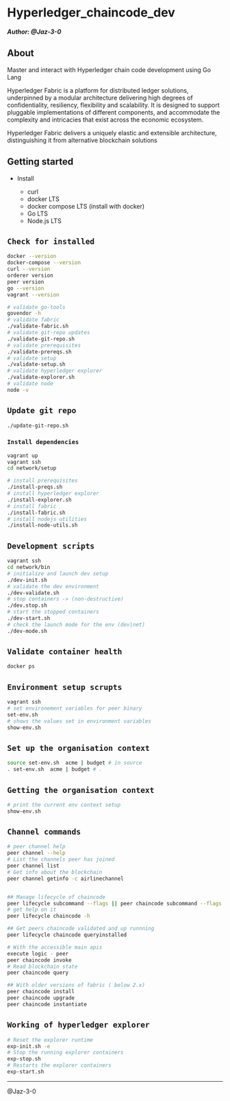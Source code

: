 # Hyperledger_chaincode_dev

_**Author: @Jaz-3-0**_

## About

Master and interact with Hyperledger chain code development using Go Lang

Hyperledger Fabric is a platform for distributed ledger solutions, underpinned by a modular architecture delivering high degrees of confidentiality, resiliency, flexibility and scalability. It is designed to support pluggable implementations of different components, and accommodate the complexity and intricacies that exist across the economic ecosystem.

Hyperledger Fabric delivers a uniquely elastic and extensible architecture, distinguishing it from alternative blockchain
solutions

## Getting started

- Install
  
  - curl
  - docker LTS
  - docker compose LTS (install with docker)
  - Go LTS
  - Node.js LTS
  
## `Check for installed`

```sh
docker --version
docker-compose --version
curl --version
orderer version
peer version
go --version
vagrant --version

 ```

 ```sh
 # validate go-tools
 govendor -h
 # validate fabric
 ./validate-fabric.sh
 # validate git-repo updates
 ./validate-git-repo.sh
 # validate prerequisites
 ./validate-prereqs.sh
 # validate setup
 ./validate-setup.sh
 # validate hyperledger explorer
 ./validate-explorer.sh
# validate node
node -v

 ```

## `Update git repo`

 ```sh
 ./update-git-repo.sh
 ```

### `Install dependencies`

```sh
vagrant up
vagrant ssh
cd network/setup

# install prerequisites
./install-preqs.sh
# install hyperledger explorer
./install-explorer.sh
# install fabric
./install-fabric.sh
# install nodejs utilities
./install-node-utils.sh

```

## `Development scripts`

```sh
vagrant ssh
cd network/bin
# initialize and launch dev setup
./dev-init.sh
# validate the dev environment
./dev-validate.sh
# stop containers -> (non-destructive)
./dev.stop.sh
# start the stopped containers
./dev-start.sh
# check the launch mode for the env (dev|net)
./dev-mode.sh
```

## `Validate container health`

```sh
docker ps
```

## `Environment setup scrupts`

```sh
vagrant ssh
# set environement variables for peer binary
set-env.sh
# shows the values set in environment variables
show-env.sh
```

## `Set up the organisation context`

```sh
source set-env.sh  acme | budget # in source
. set-env.sh  acme | budget # .
```

## `Getting the organisation context`

```sh
# print the current env context setup
show-env.sh
```

## `Channel commands`

```sh
# peer channel help
peer channel --help
# List the channels peer has joined
peer channel list
# Get info about the blockchain
peer channel getinfo -c airlinechannel


## Manage lifecycle of chaincode
peer lifecycle subcommand --flags || peer chaincode subcommand --flags
# get help on it
peer lifecycle chaincode -h

## Get peers chaincode validated and up runnning
peer lifecycle chaincode queryinstalled

# With the accessible main apis
execute logic - peer
peer chaincode invoke
# Read blockchain state
peer chaincode query

## With older versions of fabric ( below 2.x)
peer chaincode install
peer chaincode upgrade
peer chaincode instantiate
```


## `Working of hyperledger explorer`

```sh
# Reset the explorer runtime
exp-init.sh -e
# Stop the running explorer containers
exp-stop.sh
# Restarts the explorer containers
exp-start.sh  

```


--------------------

@Jaz-3-0
